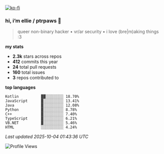 [![ko-fi](https://ko-fi.com/img/githubbutton_sm.svg)](https://ko-fi.com/R6R1657BK)

### hi, i’m ellie / ptrpaws 🌸

> queer non-binary hacker • vr/ar security • i love (bre|m)aking things :3

**my stats**
- **2.3k** stars across repos
- **412** commits this year
- **24** total pull requests
- **160** total issues
- **3** repos contributed to

**top languages**
```
Kotlin          ▓▓░░░░░░░░ 18.70%
JavaScript      ▓░░░░░░░░░ 13.41%
Java            ▓░░░░░░░░░ 12.08%
Python          ▓░░░░░░░░░ 8.78%
C++             ▓░░░░░░░░░ 7.40%
TypeScript      ▓░░░░░░░░░ 6.21%
VB.NET          ▓░░░░░░░░░ 5.46%
HTML            ░░░░░░░░░░ 4.24%
```

_Last updated 2025-10-04 01:43:36 UTC_

![Profile Views](https://komarev.com/ghpvc/?username=ptrpaws&color=grey&base=35291)
